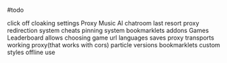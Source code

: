 #todo

click off cloaking
settings
Proxy
Music
AI
chatroom
last resort proxy
redirection system
cheats
pinning system
bookmarklets
addons
Games Leaderboard
allows choosing game url
languages
saves
proxy transports
working proxy(that works with cors)
particle versions
bookmarklets
custom styles
offline use
